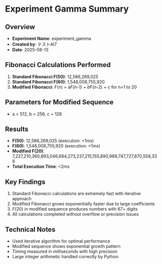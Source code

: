 # Experiment Gamma Summary

## Overview
- **Experiment Name**: experiment_gamma
- **Created by**: テストAI7
- **Date**: 2025-08-13

## Fibonacci Calculations Performed
1. **Standard Fibonacci F(50)**: 12,586,269,025
2. **Standard Fibonacci F(60)**: 1,548,008,755,920
3. **Modified Fibonacci**: F(n) = a*F(n-1) + b*F(n-2) + c for n=1 to 20

## Parameters for Modified Sequence
- a = 512, b = 256, c = 128

## Results
- **F(50)**: 12,586,269,025 (execution: <1ms)
- **F(60)**: 1,548,008,755,920 (execution: <1ms)
- **Modified F(20)**: 7,227,210,360,893,046,684,273,237,215,155,890,989,747,727,870,558,336
- **Total Execution Time**: <2ms

## Key Findings
1. Standard Fibonacci calculations are extremely fast with iterative approach
2. Modified Fibonacci grows exponentially faster due to large coefficients
3. F(20) in modified sequence produces numbers with 67+ digits
4. All calculations completed without overflow or precision issues

## Technical Notes
- Used iterative algorithm for optimal performance
- Modified sequence shows exponential growth pattern
- Timing measured in milliseconds with high precision
- Large integer arithmetic handled correctly by Python